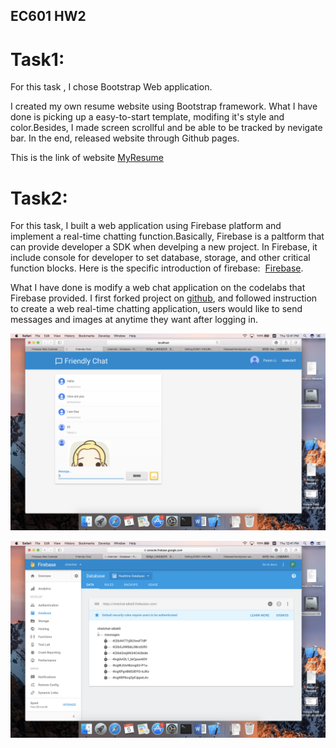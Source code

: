 ## EC601 HW2


# Task1:


For this task , I chose Bootstrap Web application. 

I created my own resume website using Bootstrap framework. What I have done is picking up a easy-to-start template, modifing it's style and color.Besides, I made screen scrollful and be able to be tracked by nevigate bar. In the end, released website through Github pages.

This is the link of website [MyResume](http://Irislpx.github.io)

# Task2:

For this task, I built a web application using Firebase platform and implement a real-time chatting function.Basically, Firebase is a paltform that can provide developer a SDK when develping a new project. In Firebase, it include console for developer to set database, storage, and other critical function blocks. Here is the specific introduction of firebase:  [Firebase](https://firebase.google.com).

What I have done is modify a web chat application on the codelabs that Firebase provided. I first forked project on [github](https://github.com/firebase/friendlychat-web), and followed instruction to create a web real-time chatting application, users would like to send messages and images at anytime they want after logging in.

![image](https://github.com/Irislpx/EC601-HW2/raw/master/Friendlychat/ScreenShot2017-10-05at12.41.21PM.png)

![image](https://github.com/Irislpx/EC601-HW2/raw/master/Friendlychat/ScreenShot2017-10-05at12.41.24PM.png)
